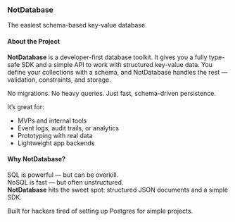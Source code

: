 ### NotDatabase

The easiest schema-based key-value database.

#### About the Project

**NotDatabase** is a developer-first database toolkit. It gives you a fully type-safe SDK and a simple API to work with structured key-value data. You define your collections with a schema, and NotDatabase handles the rest — validation, constraints, and storage.

No migrations. No heavy queries. Just fast, schema-driven persistence.

It’s great for:

- MVPs and internal tools
- Event logs, audit trails, or analytics
- Prototyping with real data
- Lightweight app backends

#### Why NotDatabase?

SQL is powerful — but can be overkill.  
NoSQL is fast — but often unstructured.  
**NotDatabase** hits the sweet spot: structured JSON documents and a simple SDK.

Built for hackers tired of setting up Postgres for simple projects.
